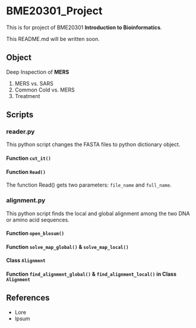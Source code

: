 # BME20301_Project

This is for project of BME20301 **Introduction to Bioinformatics**.

This README.md will be written soon.

## Object

Deep Inspection of **MERS**

1. MERS vs. SARS
2. Common Cold vs. MERS
3. Treatment

## Scripts

### reader.py

This python script changes the FASTA files to python dictionary object. 

#### Function `cut_it()`

#### Function `Read()`

The function Read() gets two parameters: `file_name` and `full_name`. 

### alignment.py

This python script finds the local and global alignment among the two DNA or amino acid sequences. 

#### Function `open_blosum()`

#### Function `solve_map_global()` & `solve_map_local()`

#### Class `Alignment`

#### Function `find_alignment_global()` & `find_alignment_local()` in Class `Alignment`

## References

* Lore
* Ipsum